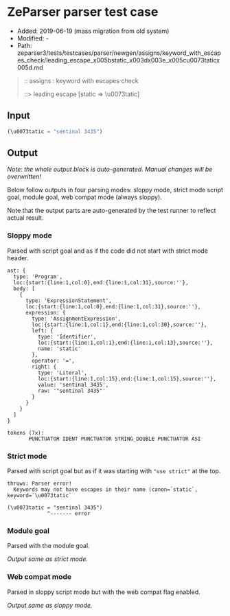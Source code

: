 # ZeParser parser test case

- Added: 2019-06-19 (mass migration from old system)
- Modified: -
- Path: zeparser3/tests/testcases/parser/newgen/assigns/keyword_with_escapes_check/leading_escape_x005bstatic_x003dx003e_x005cu0073taticx005d.md

> :: assigns : keyword with escapes check
>
> ::> leading escape [static => \u0073tatic]

## Input

`````js
(\u0073tatic = "sentinal 3435")
`````

## Output

_Note: the whole output block is auto-generated. Manual changes will be overwritten!_

Below follow outputs in four parsing modes: sloppy mode, strict mode script goal, module goal, web compat mode (always sloppy).

Note that the output parts are auto-generated by the test runner to reflect actual result.

### Sloppy mode

Parsed with script goal and as if the code did not start with strict mode header.

`````
ast: {
  type: 'Program',
  loc:{start:{line:1,col:0},end:{line:1,col:31},source:''},
  body: [
    {
      type: 'ExpressionStatement',
      loc:{start:{line:1,col:0},end:{line:1,col:31},source:''},
      expression: {
        type: 'AssignmentExpression',
        loc:{start:{line:1,col:1},end:{line:1,col:30},source:''},
        left: {
          type: 'Identifier',
          loc:{start:{line:1,col:1},end:{line:1,col:13},source:''},
          name: 'static'
        },
        operator: '=',
        right: {
          type: 'Literal',
          loc:{start:{line:1,col:15},end:{line:1,col:15},source:''},
          value: 'sentinal 3435',
          raw: '"sentinal 3435"'
        }
      }
    }
  ]
}

tokens (7x):
       PUNCTUATOR IDENT PUNCTUATOR STRING_DOUBLE PUNCTUATOR ASI
`````

### Strict mode

Parsed with script goal but as if it was starting with `"use strict"` at the top.

`````
throws: Parser error!
  Keywords may not have escapes in their name (canon=`static`, keyword=`\u0073tatic`

(\u0073tatic = "sentinal 3435")
             ^------- error
`````


### Module goal

Parsed with the module goal.

_Output same as strict mode._

### Web compat mode

Parsed in sloppy script mode but with the web compat flag enabled.

_Output same as sloppy mode._
